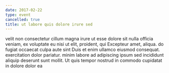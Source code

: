 ```yaml
---
date: 2017-02-22
type: event
cancelled: true
title: ut labore quis dolore irure sed
---
```

velit non consectetur cillum magna irure ut esse dolore sit nulla officia veniam, ex voluptate eu nisi ut elit, proident, qui Excepteur amet, aliqua. do fugiat occaecat culpa aute sint Duis et enim ullamco eiusmod consequat. exercitation dolor pariatur. minim labore ad adipiscing ipsum sed incididunt aliquip deserunt sunt mollit. Ut quis tempor nostrud in commodo cupidatat in dolore dolor ea